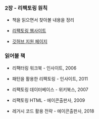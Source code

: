 ### 2장 - 리팩토링 원칙 

- 책을 읽으면서 찾아볼 내용을 정리

- [리팩토링 웹사이트](https://refactoring.com/)


- [깃허브 지원 페이지](https://github.com/WegraLee/Refactoring)

### 읽어볼 책 

- 리팩터링 워크북 - 인사이트, 2006

- 패턴을 활용한 리팩토링 - 인사이트, 2011

- 리팩토링 데이터베이스 - 위키북스, 2007 

- 리팩토링 HTML - 에이콘출판사, 2009

- 레거시 코드 활용 전략 - 에이콘출판사, 2018 

